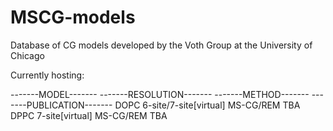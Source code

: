 # MSCG-models 
Database of CG models developed by the Voth Group at the University of Chicago

Currently hosting:

-------MODEL-------   -------RESOLUTION-------   -------METHOD------- -------PUBLICATION------- 
DOPC 		      6-site/7-site[virtual] 	 MS-CG/REM	      TBA
DPPC 		      7-site[virtual]		 MS-CG/REM	      TBA
